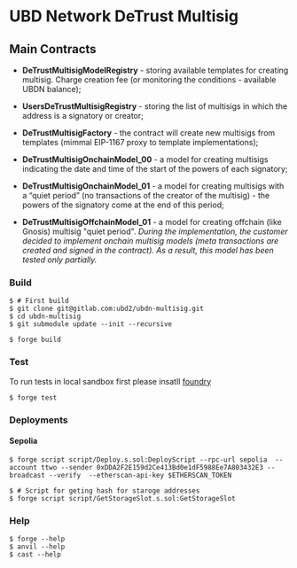# UBD Network DeTrust Multisig

## Main Contracts
- **DeTrustMultisigModelRegistry** - storing available templates for creating multisig. Charge creation fee (or monitoring the conditions - available UBDN balance);  

- **UsersDeTrustMultisigRegistry** - storing the list of multisigs in which the address is a signatory or creator;
- **DeTrustMultisigFactory** - the contract will create new multisigs from templates (mimmal EIP-1167 proxy to template implementations);  

- **DeTrustMultisigOnchainModel_00** - a model for creating multisigs indicating the date and time of the start of the powers of each signatory;  
- **DeTrustMultisigOnchainModel_01** - a model for creating multisigs with a “quiet period” (no transactions of the creator of the multisig) - the powers of the signatory come at the end of this period;  
- **DeTrustMultisigOffchainModel_01** - a model for creating offchain (like Gnosis) multisig "quiet period". _During the implementation, the customer decided to implement onchain multisig models (meta transactions are created and signed in the contract). As a result, this model has been tested only partially._

### Build
```shell
$ # First build
$ git clone git@gitlab.com:ubd2/ubdn-multisig.git
$ cd ubdn-multisig
$ git submodule update --init --recursive
```

```shell
$ forge build
```

### Test

To run tests in local sandbox first please insatll [foundry](https://book.getfoundry.sh/getting-started/installation)  
```shell
$ forge test
```

### Deployments 
#### Sepolia
```shell
$ forge script script/Deploy.s.sol:DeployScript --rpc-url sepolia  --account ttwo --sender 0xDDA2F2E159d2Ce413Bd0e1dF5988Ee7A803432E3 --broadcast --verify  --etherscan-api-key $ETHERSCAN_TOKEN

$ # Script for geting hash for staroge addresses
$ forge script script/GetStorageSlot.s.sol:GetStorageSlot
```


### Help

```shell
$ forge --help
$ anvil --help
$ cast --help
```

